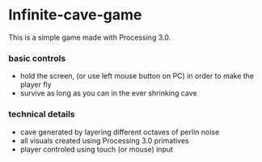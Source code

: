 # Infinite-cave-game
This is a simple game made with Processing 3.0.

### basic controls
- hold the screen, (or use left mouse button on PC) in order to make the player fly
- survive as long as you can in the ever shrinking cave



### technical details
- cave generated by layering different octaves of perlin noise
- all visuals created using Processing 3.0 primatives
- player controled using touch (or mouse) input
